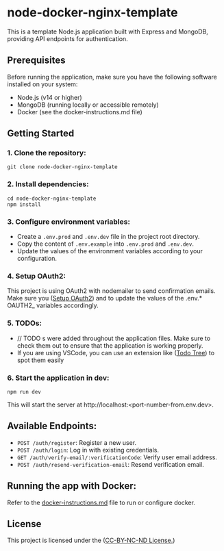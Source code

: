 # node-docker-nginx-template

This is a template Node.js application built with Express and MongoDB, providing API endpoints for authentication.

## Prerequisites

Before running the application, make sure you have the following software installed on your system:

-   Node.js (v14 or higher)
-   MongoDB (running locally or accessible remotely)
-   Docker (see the docker-instructions.md file)

## Getting Started

### 1. Clone the repository:

```
git clone node-docker-nginx-template
```

### 2. Install dependencies:

```
cd node-docker-nginx-template
npm install
```

### 3. Configure environment variables:

-   Create a `.env.prod` and `.env.dev` file in the project root directory.
-   Copy the content of `.env.example` into `.env.prod` and `.env.dev`.
-   Update the values of the environment variables according to your configuration.

### 4. Setup OAuth2:

This project is using OAuth2 with nodemailer to send confirmation emails.
Make sure you ([Setup OAuth2](https://dev.to/chandrapantachhetri/sending-emails-securely-using-node-js-nodemailer-smtp-gmail-and-oauth2-g3a)) and to update the values of the .env.\* OAUTH2\_ variables accordingly.

### 5. TODOs:

-   // TODO s were added throughout the application files. Make sure to check them out to ensure that the application is working properly.
-   If you are using VSCode, you can use an extension like ([Todo Tree](https://marketplace.visualstudio.com/items?itemName=Gruntfuggly.todo-tree)) to spot them easily

### 6. Start the application in dev:

```
npm run dev
```

This will start the server at http://localhost:<port-number-from.env.dev>.

## Available Endpoints:

-   `POST /auth/register`: Register a new user.
-   `POST /auth/login`: Log in with existing credentials.
-   `GET /auth/verify-email/:verificationCode`: Verify user email address.
-   `POST /auth/resend-verification-email`: Resend verification email.

## Running the app with Docker:

Refer to the [docker-instructions.md](docker-instructions.md) file to run or configure docker.

## License

This project is licensed under the ([CC-BY-NC-ND License.](https://creativecommons.org/licenses/by-nc-nd/4.0/))
